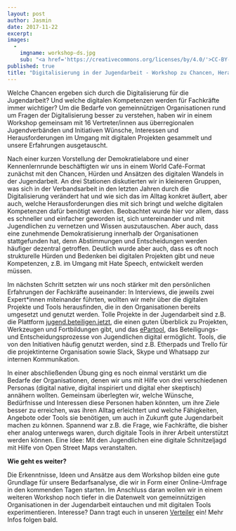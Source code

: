 ```yaml
---
layout: post
author: Jasmin
date: 2017-11-22
excerpt: 
images:
  - 
	imgname: workshop-ds.jpg
	sub: "<a href='https://creativecommons.org/licenses/by/4.0/'>CC-BY-4.0</a>, OKF DE, Foto: Leonard Wolf"
published: true
title: "Digitalisierung in der Jugendarbeit - Workshop zu Chancen, Herausforderungen & Bedarfen"
---
```


Welche Chancen ergeben sich durch die Digitalisierung für die Jugendarbeit? Und welche digitalen Kompetenzen werden für Fachkräfte immer wichtiger? Um die Bedarfe von gemeinnützigen Organisationen rund um Fragen der Digitalisierung besser zu verstehen, haben wir in einem Workshop gemeinsam mit 16 Vertreter/innen aus überregionalen Jugendverbänden und Initiativen Wünsche, Interessen und Herausforderungen im Umgang mit digitalen Projekten gesammelt und unsere Erfahrungen ausgetauscht.

Nach einer kurzen Vorstellung der Demokratielabore und einer Kennenlernrunde beschäftigten wir uns in einem World Café-Format zunächst mit den Chancen, Hürden und Ansätzen des digitalen Wandels in der Jugendarbeit. An drei Stationen diskutierten wir in kleineren Gruppen, was sich in der Verbandsarbeit in den letzten Jahren durch die Digitalisierung verändert hat und wie sich das im Alltag konkret äußert, aber auch, welche Herausforderungen dies mit sich bringt und welche digitalen Kompetenzen dafür benötigt werden. Beobachtet wurde hier vor allem, dass es schneller und einfacher geworden ist, sich untereinander und mit Jugendlichen zu vernetzen und Wissen auszutauschen. Aber auch, dass eine zunehmende Demokratisierung innerhalb der Organisationen stattgefunden hat, denn Abstimmungen und Entscheidungen werden häufiger dezentral getroffen. Deutlich wurde aber auch, dass es oft noch strukturelle Hürden und Bedenken bei digitalen Projekten gibt und neue Kompetenzen, z.B. im Umgang mit Hate Speech, entwickelt werden müssen. 

Im nächsten Schritt setzten wir uns noch stärker mit den persönlichen Erfahrungen der Fachkräfte auseinander: In Interviews, die jeweils zwei Expert*innen miteinander führten, wollten wir mehr über die digitalen Projekte und Tools herausfinden, die in den Organisationen bereits umgesetzt und genutzt werden. Tolle Projekte in der Jugendarbeit sind z.B. die Plattform [jugend.beteiligen.jetzt](http://www.jugend.beteiligen.jetzt), die einen guten Überblick zu Projekten, Werkzeugen und Fortbildungen gibt, und das [ePartool](https://tool.ichmache-politik.de/), das Beteiligungs- und Entscheidungsprozesse von Jugendlichen digital ermöglicht. Tools, die von den Initiativen häufig genutzt werden, sind z.B. Etherpads und Trello für die projektinterne Organisation sowie Slack, Skype und Whatsapp zur internen Kommunikation. 

In einer abschließenden Übung ging es noch einmal verstärkt um die Bedarfe der Organisationen, denen wir uns mit Hilfe von drei verschiedenen Personas (digital native, digital inspiriert und digital eher skeptisch) annähern wollten. Gemeinsam überlegten wir, welche Wünsche, Bedürfnisse und Interessen diese Personen haben könnten, um ihre Ziele besser zu erreichen, was ihren Alltag erleichtert und welche Fähigkeiten, Angebote oder Tools sie benötigen, um auch in Zukunft gute Jugendarbeit machen zu können. Spannend war z.B. die Frage, wie Fachkräfte, die bisher eher analog unterwegs waren, durch digitale Tools in ihrer Arbeit unterstützt werden können. Eine Idee: Mit den Jugendlichen eine digitale Schnitzeljagd mit Hilfe von Open Street Maps veranstalten. 

**Wie geht es weiter?** 

Die Erkenntnisse, Ideen und Ansätze aus dem Workshop bilden eine gute Grundlage für unsere Bedarfsanalyse, die wir in Form einer Online-Umfrage in den kommenden Tagen starten. Im Anschluss daran wollen wir in einem weiteren Workshop noch tiefer in die Datenwelt von gemeinnützigen Organisationen in der Jugendarbeit eintauchen und mit digitalen Tools experimentieren. Interesse? Dann tragt euch in unseren [Verteiler](https://docs.google.com/forms/d/e/1FAIpQLSfWwB53CNCI1udFV1QkD1KpdbFv5xGLgyZd3wwuWvHcsAGymA/viewform?usp=sf_link) ein! Mehr Infos folgen bald.